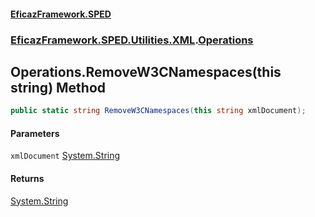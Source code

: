 #### [EficazFramework.SPED](EficazFrameworkSPED.md 'EficazFramework SPED')
### [EficazFramework.SPED.Utilities.XML](EficazFramework.SPED.Utilities.XML.md 'EficazFramework.SPED.Utilities.XML').[Operations](EficazFramework.SPED.Utilities.XML/Operations.md 'EficazFramework.SPED.Utilities.XML.Operations')

## Operations.RemoveW3CNamespaces(this string) Method

```csharp
public static string RemoveW3CNamespaces(this string xmlDocument);
```
#### Parameters

<a name='EficazFramework.SPED.Utilities.XML.Operations.RemoveW3CNamespaces(thisstring).xmlDocument'></a>

`xmlDocument` [System.String](https://docs.microsoft.com/en-us/dotnet/api/System.String 'System.String')

#### Returns
[System.String](https://docs.microsoft.com/en-us/dotnet/api/System.String 'System.String')
